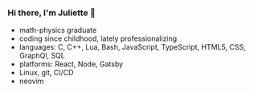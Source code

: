 ### Hi there, I'm Juliette 👋

- math-physics graduate
- coding since childhood, lately professionalizing
- languages: C, C++, Lua, Bash, JavaScript, TypeScript, HTML5, CSS, GraphQl, SQL
- platforms: React, Node, Gatsby
- Linux, git, CI/CD
- neovim
